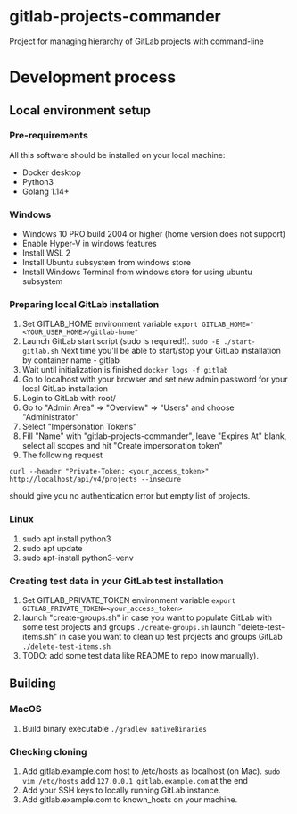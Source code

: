 # gitlab-projects-commander
Project for managing hierarchy of GitLab projects with command-line

# Development process
## Local environment setup
### Pre-requirements
All this software should be installed on your local machine:
* Docker desktop
* Python3 
* Golang 1.14+
### Windows
* Windows 10 PRO build 2004 or higher (home version does not support)
* Enable Hyper-V in windows features
* Install WSL 2
* Install Ubuntu subsystem from windows store
* Install Windows Terminal from windows store for using ubuntu subsystem
### Preparing local GitLab installation
1. Set GITLAB_HOME environment variable
```export GITLAB_HOME="<YOUR_USER_HOME>/gitlab-home"```
2. Launch GitLab start script (sudo is required!). 
```sudo -E ./start-gitlab.sh```
Next time you'll be able to start/stop your GitLab installation by container name - gitlab 
3. Wait until initialization is finished
```docker logs -f gitlab```
4. Go to localhost with your browser and set new admin password for your local GitLab installation
5. Login to GitLab with root/<your password from p.5>
6. Go to "Admin Area" => "Overview" => "Users" and choose "Administrator"
7. Select "Impersonation Tokens"
8. Fill "Name" with "gitlab-projects-commander", leave "Expires At" blank, select all scopes and hit "Create impersonation token"
9. The following request 
```
curl --header "Private-Token: <your_access_token>" http://localhost/api/v4/projects --insecure
```
should give you no authentication error but empty list of projects.
### Linux
1. sudo apt install python3
2. sudo apt update
3. sudo apt-install python3-venv 
### Creating test data in your GitLab test installation
1. Set GITLAB_PRIVATE_TOKEN environment variable
```export GITLAB_PRIVATE_TOKEN=<your_access_token>```
2. launch "create-groups.sh" in case you want to populate GitLab with some test projects and groups
```./create-groups.sh```
launch "delete-test-items.sh" in case you want to clean up test projects and groups
 GitLab ```./delete-test-items.sh```
3. TODO: add some test data like README to repo (now manually).
## Building
### MacOS
1. Build binary executable
```./gradlew nativeBinaries```
### Checking cloning
1. Add gitlab.example.com host to /etc/hosts as localhost (on Mac).
```sudo vim /etc/hosts```
add ```127.0.0.1 gitlab.example.com``` at the end
2. Add your SSH keys to locally running GitLab instance.
3. Add gitlab.example.com to known_hosts on your machine.